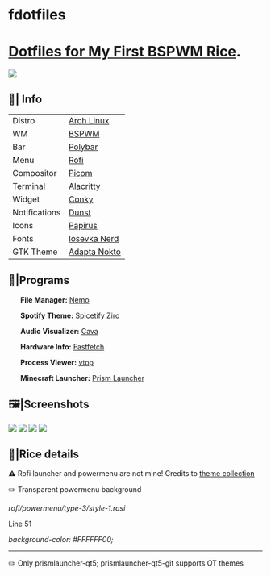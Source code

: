 # fdotfiles
<h1><a href="https://www.reddit.com/r/unixporn/comments/11fb824/bspwm_my_first_rice_on_my_first_laptop/">Dotfiles for My First BSPWM Rice</a>.</h1>
<img src="https://user-images.githubusercontent.com/106245401/222894938-4e033c23-7f74-4f69-96b2-3250f42fe2c9.png">
<h2>🌾| Info</h2>
<table>
	<tr>
		<td>Distro</td>
		<td><a href="https://archlinux.org/">Arch Linux</td>
	</tr>
	<tr>
		<td>WM</td>
		<td><a href="https://github.com/baskerville/bspwm">BSPWM</a></td>
	</tr>
	<tr>
		<td>Bar</td>
		<td><a href="https://github.com/polybar/polybar">Polybar</a></td>
	</tr>
	<tr>
		<td>Menu</td>
		<td><a href="https://github.com/davatorium/rofi">Rofi</a></td>
	</tr>
	<tr>
		<td>Compositor</td>
		<td><a href="https://archlinux.org/packages/community/x86_64/picom">Picom</a></td>
	</tr>
	<tr>
		<td>Terminal</td>
		<td><a href="https://github.com/alacritty/alacritty">Alacritty</a></td>
	</tr>
	<tr>
		<td>Widget</td>
		<td><a href="https://github.com/brndnmtthws/conky">Conky</a></td>
	</tr>
	<tr>
		<td>Notifications</td>
		<td><a href="https://github.com/dunst-project/dunst">Dunst</a></td>
	</tr>
	<tr>
		<td>Icons</td>
		<td><a href="https://github.com/PapirusDevelopmentTeam/papirus-icon-theme">Papirus</a></td>
	</tr>
	<tr>
		<td>Fonts</td>
		<td><a href="https://github.com/ryanoasis/nerd-fonts/tree/master/patched-fonts/Iosevka">Iosevka Nerd</a></td>
	</tr>
	<tr>
		<td>GTK Theme</td>
		<td><a href="https://github.com/adapta-project/adapta-gtk-theme">Adapta Nokto</a></td>
	</tr>
</table>
<h2>🤖|Programs</h2>
<ul>
	<dl><b>File Manager:</b> <a href="https://github.com/linuxmint/nemo">Nemo</a></dl>
	<dl><b>Spotify Theme:</b> <a href="https://github.com/spicetify/spicetify-themes/tree/master/Ziro">Spicetify Ziro</a></dl>
	<dl><b>Audio Visualizer:</b> <a href="https://github.com/karlstav/cava">Cava</a></dl>
	<dl><b>Hardware Info:</b> <a href="https://github.com/LinusDierheimer/fastfetch">Fastfetch</a></dl>
	<dl><b>Process Viewer:</b> <a href="https://github.com/MrRio/vtop">vtop</a></dl>
	<dl><b>Minecraft Launcher:</b> <a href="https://aur.archlinux.org/packages/prismlauncher-qt5-git">Prism Launcher</a></dl>
</ul>
<h2>🖼️|Screenshots</h2>
<img src="https://user-images.githubusercontent.com/106245401/222894019-f316b781-66f7-4cd6-976e-03068e342950.png">
<img src="https://user-images.githubusercontent.com/106245401/222894029-01aad31b-2a86-40d6-8c42-a776868792cf.png">
<img src="https://user-images.githubusercontent.com/106245401/222894033-391f0822-4adc-4865-bdf7-669d1c167679.png">
<img src="https://user-images.githubusercontent.com/106245401/222894037-bf28c02d-3d5b-4047-9a9d-a6d4c846edfc.png">
<h2>🍙|Rice details</h2>
<p>⚠️ Rofi launcher and powermenu are not mine! Credits to <a href="https://github.com/adi1090x/rofi">theme collection<a></p>
<p>✏️ Transparent powermenu background</p>
<p><i>rofi/powermenu/type-3/style-1.rasi</i></p>
<p>Line 51</p>
<p><i>background-color:			#FFFFFF00;</i></p>
<hr>
<p>✏️ Only prismlauncher-qt5; prismlauncher-qt5-git supports QT themes</p?
